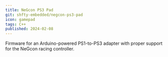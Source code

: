 ```yaml
---
title: NeGcon PS3 Pad
git: shfty-embedded/negcon-ps3-pad
icon: gamepad
tags: C++
published: 2024-02-08
---
```


Firmware for an Arduino-powered PS1-to-PS3 adapter with proper support for the NeGcon racing controller.

